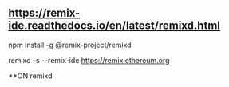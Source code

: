 https://remix-ide.readthedocs.io/en/latest/remixd.html
---
npm install -g @remix-project/remixd

remixd -s <absolute-path-to-the-shared-folder> --remix-ide https://remix.ethereum.org

**ON  remixd
